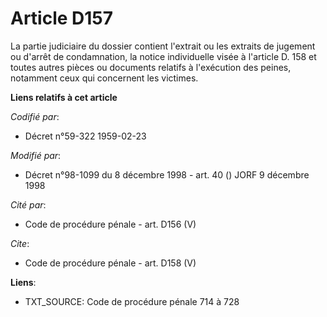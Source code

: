 # Article D157

La partie judiciaire du dossier contient l'extrait ou les extraits de jugement ou d'arrêt de condamnation, la notice
individuelle visée à l'article D. 158 et toutes autres pièces ou documents relatifs à l'exécution des peines, notamment ceux
qui concernent les victimes.

**Liens relatifs à cet article**

_Codifié par_:

  - Décret n°59-322 1959-02-23

_Modifié par_:

  - Décret n°98-1099 du 8 décembre 1998 - art. 40 () JORF 9 décembre 1998

_Cité par_:

  - Code de procédure pénale - art. D156 (V)

_Cite_:

  - Code de procédure pénale - art. D158 (V)

**Liens**:

  - TXT_SOURCE: Code de procédure pénale 714 à 728
